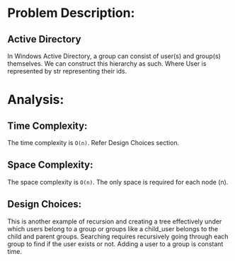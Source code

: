 # Problem Description:
## Active Directory
In Windows Active Directory, a group can consist of user(s) and group(s) themselves. We can construct this hierarchy as such. Where User is represented by str representing their ids.


# Analysis:
## Time Complexity:
The time complexity is `O(n)`. Refer Design Choices section.

## Space Complexity:
The space complexity is `O(n)`. The only space is required for each node (n).

## Design Choices:
This is another example of recursion and creating a tree effectively under which users belong to a group or groups like a child_user belongs to the child and parent groups. Searching requires recursively going through each group to find if the user exists or not. Adding a user to a group is constant time.
